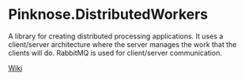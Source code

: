 # Pinknose.DistributedWorkers
A library for creating distributed processing applications.  It uses a client/server architecture where the server manages the work that the clients will do.  RabbitMQ is used for client/server communication.

[Wiki](https://github.com/CameronMease/Pinknose.DistributedWorkers/wiki)
